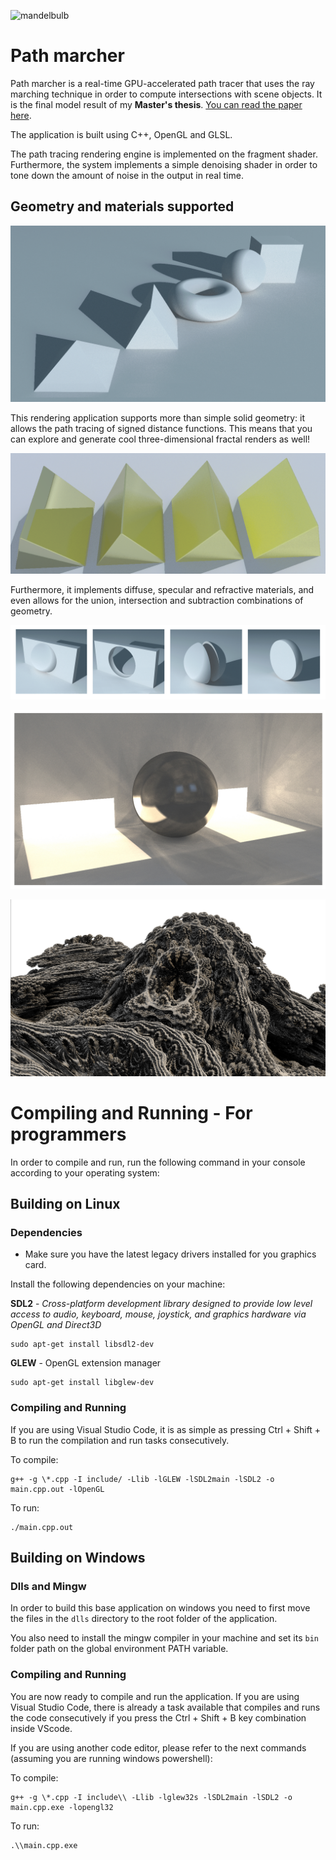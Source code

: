 ![mandelbulb](img/mandelbulb.png)

# Path marcher

Path marcher is a real-time GPU-accelerated path tracer that uses the ray marching technique in order to compute intersections with scene objects. It is the final model result of my **Master's thesis**. [You can read the paper here](https://github.com/Arukiap/Path-marcher/blob/master/Paper.pdf).

The application is built using C++, OpenGL and GLSL.

The path tracing rendering engine is implemented on the fragment shader. Furthermore, the system implements a simple denoising shader in order to tone down the amount of noise in the output in real time.

## Geometry and materials supported

![geometrysupported](img/solidshowcase.png)

This rendering application supports more than simple solid geometry: it allows the path tracing of signed distance functions. This means that you can explore and generate cool three-dimensional fractal renders as well!

![gold](img/gold.png)

Furthermore, it implements diffuse, specular and refractive materials, and even allows for the union, intersection and subtraction combinations of geometry.

![combinations](img/combinations.png)

![shiny](img/shiny.jpg)

![mandelbulb2](img/mandelbulb2.png)


# Compiling and Running - For programmers

In order to compile and run, run the following command in your console according to your operating system:

## Building on Linux

### Dependencies

- Make sure you have the latest legacy drivers installed for you graphics card.

Install the following dependencies on your machine:

**SDL2** - *Cross-platform development library designed to provide low level access to audio, keyboard, mouse, joystick, and graphics hardware via OpenGL and Direct3D*
```
sudo apt-get install libsdl2-dev
```

**GLEW** - OpenGL extension manager
```
sudo apt-get install libglew-dev
```

### Compiling and Running

If you are using Visual Studio Code, it is as simple as pressing Ctrl + Shift + B to run the compilation and run tasks consecutively.

To compile:
```
g++ -g \*.cpp -I include/ -Llib -lGLEW -lSDL2main -lSDL2 -o main.cpp.out -lOpenGL
```
To run:
```
./main.cpp.out
```

## Building on Windows

### Dlls and Mingw

In order to build this base application on windows you need to first move the files in the `dlls` directory to the root folder of the application.

You also need to install the mingw compiler in your machine and set its `bin` folder path on the global environment PATH variable.

### Compiling and Running

You are now ready to compile and run the application. If you are using Visual Studio Code, there is already a task available that compiles and runs the code consecutively if you press the Ctrl + Shift + B key combination inside VScode.

If you are using another code editor, please refer to the next commands (assuming you are running windows powershell):

To compile:
```
g++ -g \*.cpp -I include\\ -Llib -lglew32s -lSDL2main -lSDL2 -o main.cpp.exe -lopengl32
```
To run:
```
.\\main.cpp.exe
```
